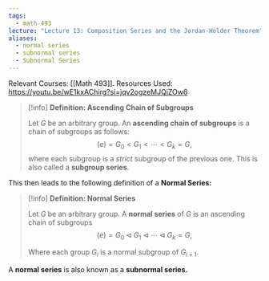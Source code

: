 ```yaml
---
tags:
  - math-493
lecture: "Lecture 13: Composition Series and the Jordan-Hölder Theorem"
aliases:
  - normal series
  - subnormal series
  - Subnormal Series
---
```

Relevant Courses: [[Math 493]].
Resources Used: https://youtu.be/wE1kxAChirg?si=jqv2ogzeMJQiZOw6

> [!info] **Definition: Ascending Chain of Subgroups**
> 
> Let $G$ be an arbitrary group. An **ascending chain of subgroups** is a chain of subgroups as follows: $$ (e) = G_0 \lt G_1 \lt \cdots \lt G_k = G, $$
> where each subgroup is a _strict_ subgroup of the previous one. This is also called a **subgroup series**.

This then leads to the following definition of a **Normal Series:**

> [!info] **Definition: Normal Series**
> 
> Let $G$ be an arbitrary group. A **normal series** of $G$ is an ascending chain of subgroups $$ (e) = G_0 \triangleleft G_1 \triangleleft \cdots \triangleleft G_k = G, $$
> 
> Where each group $G_i$ is a normal subgroup of $G_{i + 1}$.

A **normal series** is also known as a **subnormal series.**
